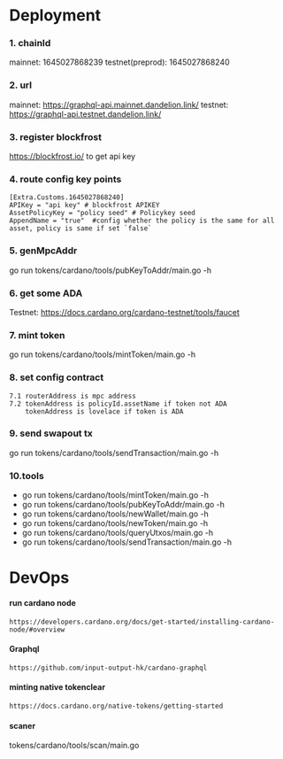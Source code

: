 # Deployment

### 1. chainId
mainnet: 1645027868239
testnet(preprod): 1645027868240

### 2. url
mainnet: https://graphql-api.mainnet.dandelion.link/
testnet: https://graphql-api.testnet.dandelion.link/

### 3. register blockfrost
https://blockfrost.io/  to get api key

### 4. route config key points
``` 
[Extra.Customs.1645027868240]
APIKey = "api key" # blockfrost APIKEY
AssetPolicyKey = "policy seed" # Policykey seed
AppendName = "true"  #config whether the policy is the same for all asset, policy is same if set `false`
```

### 5. genMpcAddr
go run tokens/cardano/tools/pubKeyToAddr/main.go -h

### 6. get some ADA
Testnet: https://docs.cardano.org/cardano-testnet/tools/faucet

### 7. mint token
go run tokens/cardano/tools/mintToken/main.go -h
   
### 8. set config contract
	7.1 routerAddress is mpc address
	7.2 tokenAddress is policyId.assetName if token not ADA
	    tokenAddress is lovelace if token is ADA

### 9. send swapout tx
go run tokens/cardano/tools/sendTransaction/main.go -h

### 10.tools

- go run tokens/cardano/tools/mintToken/main.go -h
- go run tokens/cardano/tools/pubKeyToAddr/main.go -h
- go run tokens/cardano/tools/newWallet/main.go -h
- go run tokens/cardano/tools/newToken/main.go -h
- go run tokens/cardano/tools/queryUtxos/main.go -h
- go run tokens/cardano/tools/sendTransaction/main.go -h

# DevOps
#### run cardano node

```text
https://developers.cardano.org/docs/get-started/installing-cardano-node/#overview
```

#### Graphql

```text
https://github.com/input-output-hk/cardano-graphql
```

#### minting native tokenclear

```text
https://docs.cardano.org/native-tokens/getting-started
```

#### scaner
tokens/cardano/tools/scan/main.go